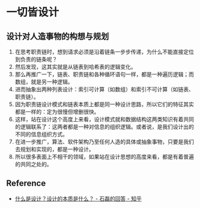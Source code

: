 # 一切皆设计


## 设计对人造事物的构想与规划
1. 在思考职责链时，想到请求必须是沿着链条一步步传递，为什么不能直接定位到负责的链条呢？
2. 然后发现，这其实就是从链表到哈希表的逻辑变化。
3. 那么再推广一下，链表、职责链和各种循环语句一样，都是一种遍历逻辑；而数组，就是另一种逻辑。
4. 进而抽象出两种列表设计：索引可计算（如数组）和索引不可计算（如链表、职责链）。
5. 因为职责链设计模式和链表本质上都是同一种设计思路，所以它们的特征其实都是一样的：定为很慢但增删很快。
6. 这样，站在设计这个高度上来看，设计模式就和数据结构这两类知识有着共同的逻辑联系了：这两者都是一种对信息的组织逻辑。或者说，是我们设计出的不同的信息组织方式。
7. 在进一步推广，算法、软件架构乃至任何人造的具体或抽象事物，只要是我们去规划和实现的，都是一种设计。
8. 所以很多表面上不相干的领域，如果站在设计思想的高度来看，都是有着普遍的共同之处的。



## Reference
* [什么是设计？设计的本质是什么？ - 石磊的回答 - 知乎](https://www.zhihu.com/question/19581185/answer/154065649)